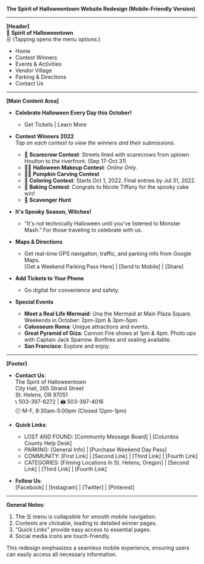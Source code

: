 **The Spirit of Halloweentown Website Redesign (Mobile-Friendly Version)**

---

**[Header]**  
🎃 **Spirit of Halloweentown**  
☰ (Tapping opens the menu options:)  
- Home
- Contest Winners
- Events & Activities
- Vendor Village
- Parking & Directions
- Contact Us

---

**[Main Content Area]**

* **Celebrate Halloween Every Day this October!**  
  - Get Tickets | Learn More

* **Contest Winners 2022**  
  *Tap on each contest to view the winners and their submissions.*

  - 🎃 **Scarecrow Contest**: Streets lined with scarecrows from uptown Houlton to the riverfront. (Sep 17-Oct 31)
  - 🔮💀 **Halloween Makeup Contest**: *Online Only.*
  - 🎃🍂 **Pumpkin Carving Contest**
  - 🎨 **Coloring Contest**: Starts Oct 1, 2022. Final entries by Jul 31, 2022.
  - 🥧 **Baking Contest**: Congrats to Nicole Tiffany for the spooky cake win!
  - 🔮 **Scavenger Hunt**

* **It's Spooky Season, Witches!**  
  - "It's not technically Halloween until you've listened to Monster Mash." For those traveling to celebrate with us.

* **Maps & Directions**  
  - Get real-time GPS navigation, traffic, and parking info from Google Maps.  
    [Get a Weekend Parking Pass Here] | [Send to Mobile] | [Share]

* **Add Tickets to Your Phone**  
  - Go digital for convenience and safety.

* **Special Events**  
  - **Meet a Real Life Mermaid**: Una the Mermaid at Main Plaza Square. Weekends in October: 2pm-2pm & 3pm-5pm.
  - **Colosseum Roma**: Unique attractions and events.
  - **Great Pyramid of Giza**: Cannon Fire shows at 1pm & 4pm. Photo ops with Captain Jack Sparrow. Bonfires and seating available.
  - **San Francisco**: Explore and enjoy.

---

**[Footer]**

* **Contact Us**:  
  The Spirit of Halloweentown  
  City Hall, 265 Strand Street  
  St. Helens, OR 97051  
  📞 503-397-6272 | 🖨️ 503-397-4016  
  🕗 M-F, 8:30am-5:00pm (Closed 12pm-1pm)

* **Quick Links**:  
  - LOST AND FOUND: [Community Message Board] | [Columbia County Help Desk]
  - PARKING: [General Info] | [Purchase Weekend Day Pass]
  - COMMUNITY: [First Link] | [Second Link] | [Third Link] | [Fourth Link]
  - CATEGORIES: [Filming Locations In St. Helens, Oregon] | [Second Link] | [Third Link] | [Fourth Link]

* **Follow Us**:  
  [Facebook] | [Instagram] | [Twitter] | [Pinterest]

---

**General Notes**:

1. The ☰ menu is collapsible for smooth mobile navigation.
2. Contests are clickable, leading to detailed winner pages.
3. "Quick Links" provide easy access to essential pages.
4. Social media icons are touch-friendly.

This redesign emphasizes a seamless mobile experience, ensuring users can easily access all necessary information.
